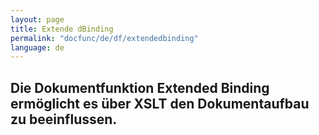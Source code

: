 ```yaml
---
layout: page
title: Extende dBinding
permalink: "docfunc/de/df/extendedbinding"
language: de
---
```


## Die Dokumentfunktion Extended Binding ermöglicht es über XSLT den Dokumentaufbau zu beeinflussen.
